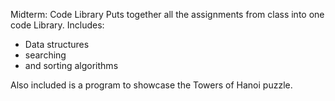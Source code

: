 Midterm: Code Library 
Puts together all the assignments from class into one code Library.
Includes:
- Data structures
- searching
- and sorting algorithms

Also included is a program to showcase the Towers of Hanoi puzzle.
